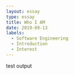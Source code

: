 ```yaml
---
layout: essay
type: essay
title: Who I AM
date: 2019-09-13
labels:
  - Software Engineering
  - Introduction
  - Interest
---
```



test output

